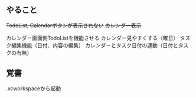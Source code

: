 ## やること
~~TodoList, Calendarボタンが表示されない~~
~~カレンダー表示~~

カレンダー画面側TodoListを機能させる
カレンダー見やすくする（曜日）
タスク編集機能（日付、内容の編集）
カレンダーとタスク日付の連動（日付とタスクの有無）

## 覚書
.xcworkspaceから起動
